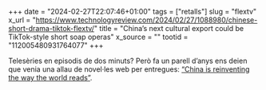+++
date = "2024-02-27T22:07:46+01:00"
tags = ["retalls"]
slug = "flextv"
x_url = "https://www.technologyreview.com/2024/02/27/1088980/chinese-short-drama-tiktok-flextv/"
title = "China’s next cultural export could be TikTok-style short soap operas"
x_source = ""
tootid = "112005480931764077"
+++

Telesèries en episodis de dos minuts? Però fa un parell d’anys ens deien que venia una allau de novel·les web per entregues: [“China is reinventing the way the world reads”](https://www.protocol.com/china/chinese-web-novels-china).